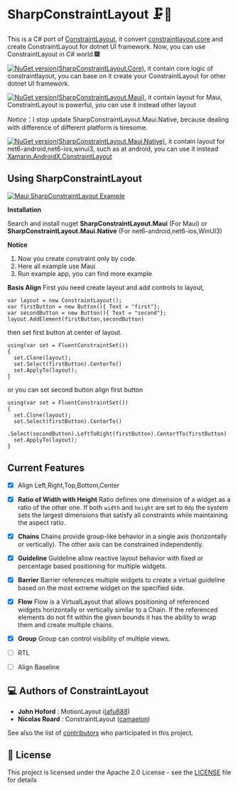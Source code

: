 # SharpConstraintLayout 🗜️📏

This is a C# port of [ConstraintLayout](https://github.com/androidx/constraintlayout), it convert [constraintlayout.core](https://github.com/androidx/constraintlayout/tree/main/constraintlayout/core) and create ConstraintLayout for dotnet UI framework. Now, you can use ConstraintLayout in C# world 🎆

[![NuGet version(SharpConstraintLayout.Core)](https://img.shields.io/nuget/v/SharpConstraintLayout.Core?label=SharpConstraintLayout.Core)](https://www.nuget.org/packages/SharpConstraintLayout.Core/), it contain core logic of constraintlayout, you can base on it create your ConstraintLayout for other dotnet UI framework.

[![NuGet version(SharpConstraintLayout.Maui)](https://img.shields.io/nuget/v/SharpConstraintLayout.Maui?label=SharpConstraintLayout.Maui)](https://www.nuget.org/packages/SharpConstraintLayout.Maui/), it contain layout for Maui, ConstraintLayout is powerful, you can use it instead other layout

*Notice*：I stop update SharpConstraintLayout.Maui.Native, because dealing with difference of different platform is tiresome.

[![NuGet version(SharpConstraintLayout.Maui.Native)](https://img.shields.io/nuget/v/SharpConstraintLayout.Maui.Native?label=SharpConstraintLayout.Maui.Native)](https://www.nuget.org/packages/SharpConstraintLayout.Maui.Native/), it contain layout for net6-android,net6-ios,winui3, such as at android, you can use it instead [Xamarin.AndroidX.ConstraintLayout](https://www.nuget.org/packages/Xamarin.AndroidX.ConstraintLayout/)
## Using SharpConstraintLayout

[![Maui SharpConstraintLayout Example](https://youtube-md.vercel.app/d5nUq7CQuck/640/360)](https://www.youtube.com/watch?v=d5nUq7CQuck)

**Installation**

Search and install nuget **SharpConstraintLayout.Maui** (For Maui) or  **SharpConstraintLayout.Maui.Native** (For net6-android,net6-ios,WinUI3)

**Notice**
1. Now you create constraint only by code.
2. Here all example use Maui
3. Run example app, you can find more example

**Basis Align**
First you need create layout and add controls to layout,
```
var layout = new ConstraintLayout();
var firstButton = new Button(){ Text = "first"};
var secondButton = new Button(){ Text = "second"};
layout.AddElement(firstButton,secondButton)
```
then set first button at center of layout.
```
using(var set = FluentConstraintSet())
{
  set.Clone(layout);
  set.Select(firstButton).CenterTo()
  set.ApplyTo(layout);
}
```
or you can set second button align first button
```
using(var set = FluentConstraintSet())
{
  set.Clone(layout);
  set.Select(firstButton).CenterTo()
  .Select(secondButton).LeftToRight(firstButton).CenterYTo(firstButton)
  set.ApplyTo(layout);
}
```

## Current Features
- [x] Align Left,Right,Top,Bottom,Center
- [x] **Ratio of Width with Height**
Ratio defines one dimension of a widget as a ratio of the other one. If both `width` and `height` are set to `0dp` the system sets the largest dimensions that satisfy all constraints while maintaining the aspect ratio.

- [x] **Chains** 
Chains provide group-like behavior in a single axis (horizontally or vertically). The other axis can be constrained independently.

- [x] **Guideline** 
Guideline allow reactive layout behavior with fixed or percentage based positioning for multiple widgets.

- [x] **Barrier** 
Barrier references multiple widgets to create a virtual guideline based on the most extreme widget on the specified side.

- [x] **Flow** 
Flow is a VirtualLayout that allows positioning of referenced widgets horizontally or vertically similar to a Chain. If the referenced elements do not fit within the given bounds it has the ability to wrap them and create multiple chains.
- [x] **Group** 
Group can control visibility of multiple views.
- [ ] RTL
- [ ] Align Baseline

## 💻 Authors of ConstraintLayout

- **John Hoford** : MotionLayout ([jafu888](https://github.com/jafu888))
- **Nicolas Roard** : ConstraintLayout ([camaelon](https://github.com/camaelon))

See also the list of [contributors](https://github.com/androidx/constraintlayout/graphs/contributors) who participated in this project.

## 🔖 License

This project is licensed under the Apache 2.0 License - see the [LICENSE](LICENSE) file for details



